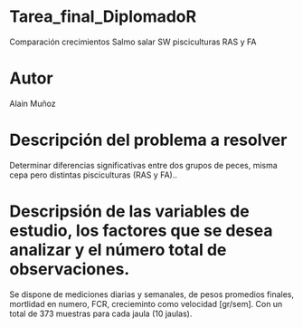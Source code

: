 # Tarea_final_DiplomadoR
Comparación crecimientos Salmo salar SW pisciculturas RAS y FA

# Autor
Alain Muñoz

# Descripción del problema a resolver
Determinar diferencias significativas entre dos grupos de peces, misma cepa pero distintas pisciculturas (RAS y FA)..

# Descripsión de las variables de estudio, los factores que se desea analizar y el número total de observaciones.
Se dispone de mediciones diarias y semanales, de pesos promedios finales, mortlidad en numero, FCR, crecieminto como velocidad [gr/sem]. Con un total de 373 muestras para cada jaula (10 jaulas).
